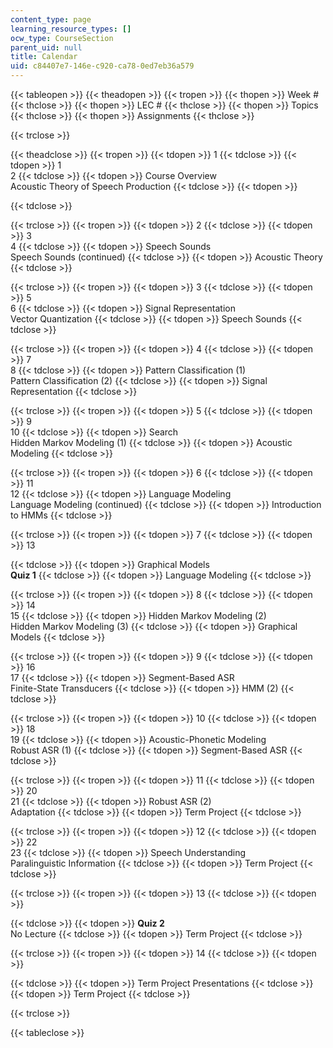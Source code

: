 ```yaml
---
content_type: page
learning_resource_types: []
ocw_type: CourseSection
parent_uid: null
title: Calendar
uid: c84407e7-146e-c920-ca78-0ed7eb36a579
---
```


{{< tableopen >}}
{{< theadopen >}}
{{< tropen >}}
{{< thopen >}}
Week #
{{< thclose >}}
{{< thopen >}}
LEC #
{{< thclose >}}
{{< thopen >}}
Topics
{{< thclose >}}
{{< thopen >}}
Assignments
{{< thclose >}}

{{< trclose >}}

{{< theadclose >}}
{{< tropen >}}
{{< tdopen >}}
1
{{< tdclose >}}
{{< tdopen >}}
1  
2
{{< tdclose >}}
{{< tdopen >}}
Course Overview  
Acoustic Theory of Speech Production
{{< tdclose >}}
{{< tdopen >}}

{{< tdclose >}}

{{< trclose >}}
{{< tropen >}}
{{< tdopen >}}
2
{{< tdclose >}}
{{< tdopen >}}
3  
4
{{< tdclose >}}
{{< tdopen >}}
Speech Sounds  
Speech Sounds (continued)
{{< tdclose >}}
{{< tdopen >}}
Acoustic Theory
{{< tdclose >}}

{{< trclose >}}
{{< tropen >}}
{{< tdopen >}}
3
{{< tdclose >}}
{{< tdopen >}}
5  
6
{{< tdclose >}}
{{< tdopen >}}
Signal Representation  
Vector Quantization
{{< tdclose >}}
{{< tdopen >}}
Speech Sounds
{{< tdclose >}}

{{< trclose >}}
{{< tropen >}}
{{< tdopen >}}
4
{{< tdclose >}}
{{< tdopen >}}
7  
8
{{< tdclose >}}
{{< tdopen >}}
Pattern Classification (1)  
Pattern Classification (2)
{{< tdclose >}}
{{< tdopen >}}
Signal Representation
{{< tdclose >}}

{{< trclose >}}
{{< tropen >}}
{{< tdopen >}}
5
{{< tdclose >}}
{{< tdopen >}}
9  
10
{{< tdclose >}}
{{< tdopen >}}
Search  
Hidden Markov Modeling (1)
{{< tdclose >}}
{{< tdopen >}}
Acoustic Modeling
{{< tdclose >}}

{{< trclose >}}
{{< tropen >}}
{{< tdopen >}}
6
{{< tdclose >}}
{{< tdopen >}}
11  
12
{{< tdclose >}}
{{< tdopen >}}
Language Modeling  
Language Modeling (continued)
{{< tdclose >}}
{{< tdopen >}}
Introduction to HMMs
{{< tdclose >}}

{{< trclose >}}
{{< tropen >}}
{{< tdopen >}}
7
{{< tdclose >}}
{{< tdopen >}}
13  
  

{{< tdclose >}}
{{< tdopen >}}
Graphical Models  
**Quiz 1**
{{< tdclose >}}
{{< tdopen >}}
Language Modeling
{{< tdclose >}}

{{< trclose >}}
{{< tropen >}}
{{< tdopen >}}
8
{{< tdclose >}}
{{< tdopen >}}
14  
15
{{< tdclose >}}
{{< tdopen >}}
Hidden Markov Modeling (2)  
Hidden Markov Modeling (3)
{{< tdclose >}}
{{< tdopen >}}
Graphical Models
{{< tdclose >}}

{{< trclose >}}
{{< tropen >}}
{{< tdopen >}}
9
{{< tdclose >}}
{{< tdopen >}}
16  
17
{{< tdclose >}}
{{< tdopen >}}
Segment-Based ASR  
Finite-State Transducers
{{< tdclose >}}
{{< tdopen >}}
HMM (2)
{{< tdclose >}}

{{< trclose >}}
{{< tropen >}}
{{< tdopen >}}
10
{{< tdclose >}}
{{< tdopen >}}
18  
19
{{< tdclose >}}
{{< tdopen >}}
Acoustic-Phonetic Modeling  
Robust ASR (1)
{{< tdclose >}}
{{< tdopen >}}
Segment-Based ASR
{{< tdclose >}}

{{< trclose >}}
{{< tropen >}}
{{< tdopen >}}
11
{{< tdclose >}}
{{< tdopen >}}
20  
21
{{< tdclose >}}
{{< tdopen >}}
Robust ASR (2)  
Adaptation
{{< tdclose >}}
{{< tdopen >}}
Term Project
{{< tdclose >}}

{{< trclose >}}
{{< tropen >}}
{{< tdopen >}}
12
{{< tdclose >}}
{{< tdopen >}}
22  
23
{{< tdclose >}}
{{< tdopen >}}
Speech Understanding  
Paralinguistic Information
{{< tdclose >}}
{{< tdopen >}}
Term Project
{{< tdclose >}}

{{< trclose >}}
{{< tropen >}}
{{< tdopen >}}
13
{{< tdclose >}}
{{< tdopen >}}

{{< tdclose >}}
{{< tdopen >}}
**Quiz 2**  
No Lecture
{{< tdclose >}}
{{< tdopen >}}
Term Project
{{< tdclose >}}

{{< trclose >}}
{{< tropen >}}
{{< tdopen >}}
14
{{< tdclose >}}
{{< tdopen >}}

{{< tdclose >}}
{{< tdopen >}}
Term Project Presentations
{{< tdclose >}}
{{< tdopen >}}
Term Project
{{< tdclose >}}

{{< trclose >}}

{{< tableclose >}}